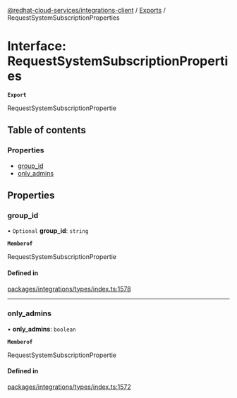 [@redhat-cloud-services/integrations-client](../README.md) / [Exports](../modules.md) / RequestSystemSubscriptionProperties

# Interface: RequestSystemSubscriptionProperties

**`Export`**

RequestSystemSubscriptionPropertie

## Table of contents

### Properties

- [group\_id](RequestSystemSubscriptionProperties.md#group_id)
- [only\_admins](RequestSystemSubscriptionProperties.md#only_admins)

## Properties

### group\_id

• `Optional` **group\_id**: `string`

**`Memberof`**

RequestSystemSubscriptionPropertie

#### Defined in

[packages/integrations/types/index.ts:1578](https://github.com/RedHatInsights/javascript-clients/blob/main/packages/integrations/types/index.ts#L1578)

___

### only\_admins

• **only\_admins**: `boolean`

**`Memberof`**

RequestSystemSubscriptionPropertie

#### Defined in

[packages/integrations/types/index.ts:1572](https://github.com/RedHatInsights/javascript-clients/blob/main/packages/integrations/types/index.ts#L1572)

